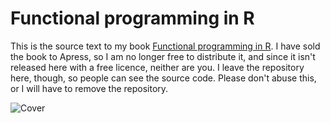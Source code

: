 # Functional programming in R

This is the source text to my book [Functional programming in R](https://www.amazon.com/gp/product/148422745X/ref=as_li_tl?ie=UTF8&camp=1789&creative=9325&creativeASIN=148422745X&linkCode=as2&tag=wpamazify-21&linkId=72a3075dd4b46e621f46369769be5200). I have sold the book to Apress, so I am no longer free to distribute it, and since it isn't released here with a free licence, neither are you. I leave the repository here, though, so people can see the source code. Please don't abuse this, or I will have to remove the repository.

![Cover](cover.png)
